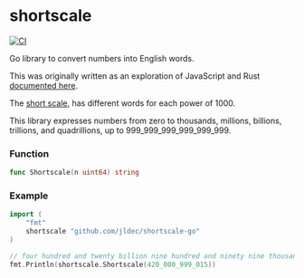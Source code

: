 # shortscale

[![CI](https://github.com/jldec/shortscale-go/workflows/CI/badge.svg)](https://github.com/jldec/shortscale-go/actions)

Go library to convert numbers into English words.

This was originally written as an exploration of JavaScript and Rust [documented here](https://jldec.me/forays-from-node-to-rust).

The [short scale](https://en.wikipedia.org/wiki/Long_and_short_scales#Comparison),
has different words for each power of 1000.

This library expresses numbers from zero to thousands,
millions, billions, trillions, and quadrillions, up to 999_999_999_999_999_999.

### Function
```go
func Shortscale(n uint64) string
```

### Example
```go
import (
    "fmt"
    shortscale "github.com/jldec/shortscale-go"
)

// four hundred and twenty billion nine hundred and ninety nine thousand and fifteen
fmt.Println(shortscale.Shortscale(420_000_999_015))
```
